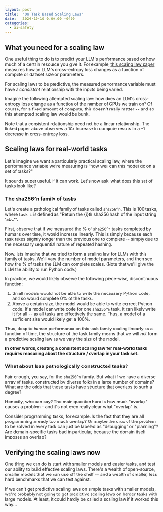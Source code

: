 ```yaml
---
layout: post
title:  "On Task Based Scaling Laws"
date:   2024-10-10 0:00:00 -0400
categories:
  - ai-safety
---
```


## What you need for a scaling law

One useful thing to do is to predict your LLM's performance based on how much of a certain resource you give it. For example, [this scaling law paper](https://arxiv.org/abs/2001.08361) measures how an LLM's cross-entropy loss changes as a function of compute or dataset size or parameters.

For scaling laws to be predictive, the measured performance variable must have a _consistent_ relationship with the inputs being varied. 

Imagine the following attempted scaling law: how does an LLM's cross-entropy loss change as a function of the number of GPUs we train on? Of course, for a fixed amount of compute, this doesn't really matter -- and so this attempted scaling law would be bunk.

Note that a consistent relationship need not be a linear relationship. The linked paper above observes a 10x increase in compute results in a -1 decrease in cross-entropy loss. 

## Scaling laws for real-world tasks

Let's imagine we want a particularly practical scaling law, where the performance variable we're measuring is "how well can this model do on a set of tasks?"

It sounds super useful, if it can work. Let's now ask: what does this set of tasks look like?

### The sha256^n family of tasks

Let's create a pathological family of tasks called `sha256^n`. This is 100 tasks, where `task i` is defined as "Return the {i}th sha256 hash of the input string 'abc'".

First, observe that if we measured the % of `sha256^n` tasks completed by humans over time, it would increase linearly. This is simply because each task takes slightly longer than the previous one to complete -- simply due to the necessary sequential nature of repeated hashing.

Now, lets imagine that we tried to form a scaling law for LLMs with this family of tasks. We'll vary the number of model parameters, and then see how the % of tasks the LLM can complete scales. (Note that we'll give the LLM the ability to run Python code.)

In practice, we would likely observe the following piece-wise, discontinuous function:
1. Small models would not be able to write the necessary Python code, and so would complete 0% of the tasks.
2. Above a certain size, the model would be able to write correct Python code. If a model can write code for one `sha256^n` task, it can likely write it for all -- as all tasks are effectively the same. Thus, a model of a sufficient size would likely get a 100%.

Thus, despite human performance on this task family scaling linearly as a function of time, the structure of the task family means that we will _not_ form a predictive scaling law as we vary the size of the model.

**In other words, creating a consistent scaling law for real-world tasks requires reasoning about the structure / overlap in your task set.**

### What about less pathologically constructed tasks?

Fair enough, you say, for the `sha256^n` family. But what if we have a diverse array of tasks, constructed by diverse folks in a large number of domains? What are the odds that these tasks have structure that overlaps to such a degree?

Honestly, who can say? The main question here is how much "overlap" causes a problem - and it's not even really clear what "overlap" is. 

Consider programming tasks, for example. Is the fact that they are all programming already too much overlap? Or maybe the crux of the problem to be solved in every task can just be labeled as "debugging" or "planning"? Are domain-specific tasks bad in particular, because the domain itself imposes an overlap? 

## Verifying the scaling laws now

One thing we can do is start with smaller models and easier tasks, and test our ability to build effective scaling laws. There's a wealth of open-source, smaller models that we can use off the shelf -- and a wealth of smaller, less hard benchmarks that we can test against. 

If we can't get predictive scaling laws on simple tasks with smaller models, we're probably not going to get predictive scaling laws on harder tasks with large models. At least, it could hardly be called a scaling law if it worked this way...